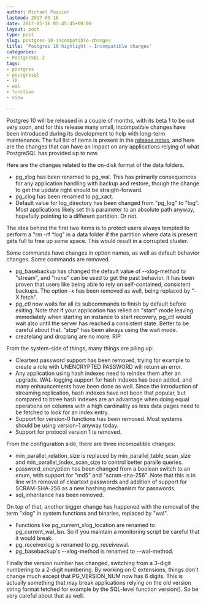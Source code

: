 ```yaml
---
author: Michael Paquier
lastmod: 2017-05-16
date: 2017-05-16 05:45:45+00:00
layout: post
type: post
slug: postgres-10-incompatible-changes
title: 'Postgres 10 highlight - Incompatible changes'
categories:
- PostgreSQL-2
tags:
- postgres
- postgresql
- 10
- wal
- function
- view

---
```


Postgres 10 will be released in a couple of months, with its beta 1 to be
out very soon, and for this release many small, incompatible changes have
been introduced during its development to help with long-term maintenance.
The full list of items is present in the
[release notes](https://www.postgresql.org/docs/devel/static/release-10.html),
and here are the changes that can have an impact on any applications relying
of what PostgreSQL has provided up to now.

Here are the changes related to the on-disk format of the data folders.

  * pg\_xlog has been renamed to pg\_wal. This has primarily consequences
  for any application handling with backup and restore, though the change
  to get the update right should be straight-forward.
  * pg\_clog has been renamed to pg\_xact.
  * Default value for log\_directory has been changed from "pg\_log" to
  "log". Most applications likely set this parameter to an absolute path
  anyway, hopefully pointing to a different partition. Or not.

The idea behind the first two items is to protect users always tempted
to perform a "rm -rf *log" in a data folder if the partition where data
is present gets full to free up some space. This would result in a
corrupted cluster.

Some commands have changes in option names, as well as default behavior
changes. Some commands are removed.

  * pg\_basebackup has changed the default value of --xlog-method to
  "stream", and "none" can be used to get the past behavior. It has been
  proven that users like being able to rely on self-contained, consistent
  backups. The option -x has been removed as well, being replaced by
  "-X fetch".
  * pg\_ctl now waits for all its subcommands to finish by default before
  exiting. Note that if your application has relied on "start" mode leaving
  immediately when starting an instance to start recovery, pg\_ctl would
  wait also until the server has reached a consistent state. Better to be
  careful about that. "stop" has been always using the wait mode.
  * createlang and droplang are no more. RIP.

From the system-side of things, many things are piling up:

  * Cleartext password support has been removed, trying for example to
  create a role with UNENCRYPTED PASSWORD will return an error.
  * Any application using hash indexes need to reindex them after an
  upgrade. WAL-logging support for hash indexes has been added, and many
  enhauncements have been done as well. Since the introduction of streaming
  replication, hash indexes have not been that popular, but compared to
  btree hash indexes are an advantage when doing equal operations on columns
  with a high cardinality as less data pages need to be fetched to look
  for an index entry.
  * Support for version-0 functions has been removed. Most systems should
  be using version-1 anyway today.
  * Support for protocol version 1 is removed.

From the configuration side, there are three incompatible changes:

  * min\_parallel\_relation\_size is replaced by
  min\_parallel\_table\_scan\_size and min\_parallel\_index\_scan\_size
  to control better paralle queries.
  * password\_encryption has been changed from a boolean switch to an
  enum, with support for "md5" and "scram-sha-256". Note that this is in
  line with removal of cleartext passwords and addition of support for
  SCRAM-SHA-256 as a new hashing mechanism for passwords.
  * sql\_inheritance has been removed.
  
On top of that, another bigger change has happened with the removal of
the term "xlog" in system functions and binaries, replaced by "wal".

  * Functions like pg\_current\_xlog\_location are renamed to
  pg\_current\_wal\_lsn. So if you maintain a monitoring script be careful
  that it would break.
  * pg\_receivexlog is renamed to pg\_receivewal.
  * pg\_basebackup's --xlog-method is renamed to --wal-method.

Finally the version number has changed, switching from a 3-digit numbering
to a 2-digit numbering. By working on C extensions, things don't change much
except that PG\_VERSION\_NUM now has 6 digits. This is actually something
that may break applications relying on the old version string format fetched
for example by the SQL-level function version(). So be very careful about
that as well.
